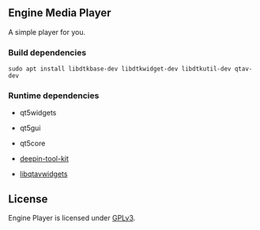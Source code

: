 ## Engine Media Player

A simple player for you.

### Build dependencies

`sudo apt install libdtkbase-dev libdtkwidget-dev libdtkutil-dev qtav-dev`

### Runtime dependencies

* qt5widgets

* qt5gui

* qt5core

* [deepin-tool-kit](https://github.com/linuxdeepin/deepin-tool-kit)

* [libqtavwidgets](https://github.com/wang-bin/QtAV)

## License

Engine Player is licensed under [GPLv3](LICENSE).

